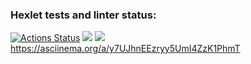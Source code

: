 ### Hexlet tests and linter status:
[![Actions Status](https://github.com/RashidMur/java-project-61/workflows/hexlet-check/badge.svg)](https://github.com/RashidMur/java-project-61/actions)
<a href="https://codeclimate.com/github/RashidMur/java-project-61/maintainability"><img src="https://api.codeclimate.com/v1/badges/3d03669259dc669119ee/maintainability" /></a>
<a href="https://codeclimate.com/github/RashidMur/java-project-61/test_coverage"><img src="https://api.codeclimate.com/v1/badges/3d03669259dc669119ee/test_coverage" /></a>
https://asciinema.org/a/y7UJhnEEzryy5UmI4ZzK1PhmT
